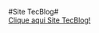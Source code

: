 #Site TecBlog#<br>
 <a href="https://vismartins.github.io/TecBlog/" target="_blank">Clique aqui Site TecBlog!</a><br>

